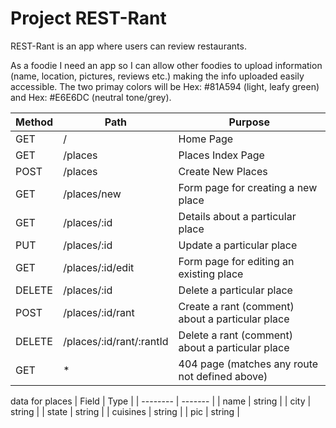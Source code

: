 # Project REST-Rant

REST-Rant is an app where users can review restaurants.

As a foodie I need an app so I can allow other foodies to upload information (name, location, pictures, reviews etc.) making the info uploaded easily accessible. The two primay colors will be Hex: #81A594 (light, leafy green) and Hex: #E6E6DC (neutral tone/grey).

| Method | Path | Purpose |
| ------------ | ------------------------- | ----------------------------- |
| GET | / | Home Page |
| GET | /places | Places Index Page |
| POST | /places | Create New Places |
| GET | /places/new | Form page for creating a new place |
| GET | /places/:id | Details about a particular place |
| PUT | /places/:id | Update a particular place |
| GET | /places/:id/edit | Form page for editing an existing place |
| DELETE | /places/:id | Delete a particular place |
| POST | /places/:id/rant | Create a rant (comment) about a particular place |
| DELETE | /places/:id/rant/:rantId | Delete a rant (comment) about a particular place |
| GET | * | 404 page (matches any route not defined above) |

data for places
| Field | Type |
| -------- | ------- |
| name | string |
| city | string |
| state | string |
| cuisines | string |
| pic | string |